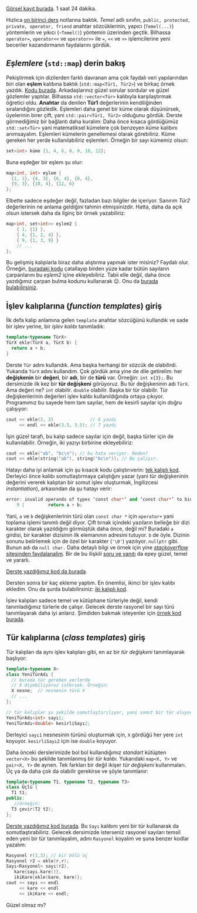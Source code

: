 [Görsel kayıt burada]( https://drive.google.com/file/d/1vbOHdEOnAxqS53GEToBmgoPkyUs_0Lyo). 1 saat 24 dakika.  

Hızlıca [on birinci ders](ders11.md) notlarına baktık. *Temel* adlı sınıfın, `public, protected, private, operator, friend` anahtar sözcüklerinin, yapıcı (`Temel(...)`) yöntemlerin ve yıkıcı (`~Temel()`) yöntemin üzerinden geçtik. Bilhassa `operator=`, `operator<<` ve `operator>>` ile `=`, `<<` ve `>>` işlemcilerine yeni beceriler kazandırmanın faydalarını gördük.

*Eşlemlere* (`std::map`) derin bakış 
--

Pekiştirmek için dizilerden farklı davranan ama çok faydalı veri yapılarından biri olan **eşlem** kalıbına baktık (`std::map<Tür1, Tür2>`) ve birkaç  örnek yazdık. [Kodu burada](https://www.onlinegdb.com/57Qmx1v00). Arkadaşlarınız güzel sorular sordular ve güzel gözlemler yaptılar. Bilhassa `std::vector<Tür>` kalıbıyla karşılaştırmak öğretici oldu. **Anahtar** da denilen **Tür1** değerlerinin kendiliğinden sıralandığını gözledik. Eşlemleri daha genel bir küme olarak düşünürsek, üyelerinin birer çift, yani `std::pair<Tür1, Tür2>` olduğunu gördük. Derste görmediğimiz bir bağlantı daha kuralım: Daha önce kısaca gördüğümüz `std::set<Tür>` yani matematiksel kümelere çok benzeyen *küme* kalıbını anımsayalım. Eşlemleri kümelerin genellemesi olarak görebiliriz. Küme gereken her yerde kullanılabiliriz eşlemleri. Örneğin bir sayı kümemiz olsun: 
```c++ 
set<int> küme {1, 4, 6, 8, 9, 10, 12};
``` 
Buna eşdeğer bir eşlem şu olur: 
```c++ 
map<int, int> eşlem {
  {1, 1}, {4, 3}, {6, 4}, {8, 4},
  {9, 3}, {10, 4}, {12, 6}
};
```
Elbette sadece eşdeğer değil, fazladan bazı bilgiler de içeriyor. Sanırım *Tür2* değerlerinin ne anlama geldiğini tahmin etmişsinizdir. Hatta, daha da açık olsun istersek daha da ilginç bir örnek yazabiliriz:
```c++ 
map<int, set<int>> eşlem2 {
    { 1, {1} }, 
    { 4, {1, 2, 4} }, 
    { 9, {1, 3, 9} } 
    // ...
};
```
Bu gelişmiş kalıplarla biraz daha alıştırma yapmak ister misiniz? Faydalı olur. Örneğin, [buradaki kodu](https://onlinegdb.com/_CroqvtI4r) çatallayıp birden yüze kadar bütün sayıların çarpanlarını bu *eşlem2* içine ekleyebiliriz. Tabii elle değil, daha önce yazdığımız çarpan bulma kodunu kullanarak 😉. Onu da [burada bulabilirsiniz](https://onlinegdb.com/jw9PvWZ-G).

İşlev kalıplarına (*function templates*) giriş 
--
İlk defa kalıp anlamına gelen `template` anahtar sözcüğünü kullandık ve sade bir işlev yerine, bir *işlev kalıbı* tanımladık:
```c++
template<typename TürX>
TürX ekle(TürX a, TürX b) {
  return a + b;
}
```
Derste `Tür` adını kullandık. Ama başka herhangi bir sözcük de olabilirdi. Yukarıda `TürX` adını kullandım. Çok gördük ama yine de dile getirelim: her **değişkenin** bir **değeri**, bir **adı**, bir de **türü** var. Örneğin: `int x{3};`. Bu dersimizde ilk kez bir **tür değişkeni** görüyoruz. Bu tür değişkeninin adı `TürX`. Ama değeri ne? `int` olabilir. `double` olabilir. Başka bir tür olabilir. Tür değişkenlerinin değerleri işlev kalıbı kullanıldığında ortaya çıkıyor. Programımız bu sayede hem tam sayılar, hem de kesirli sayılar için doğru çalışıyor:
```c++
cout << ekle(3, 3)              // 6 yazdı
     << endl << ekle(3.5, 3.5); // 7 yazdı
```
İşin güzel tarafı, bu kalıp sadece sayılar için değil, başka türler için de kullanılabilir. Örneğin, iki yazıyı birbirine ekleyebiliriz:
```c++
cout << ekle("ab", "bc\n"); // bu hata veriyor. Neden?
cout << ekle(string("ab"), string("bc\n")); // Bu çalışır.
```
Hatayı daha iyi anlamak için şu kısacık kodu çalıştırıverin: [tek kalıplı kod](https://onlinegdb.com/SMAOywzm7X).   
Derleyici önce kalıbı somutlaştırmaya çalıştığını yazar (yani tür değişkeninin değerini vererek kalıptan bir somut işlev oluşturmak, İngilizcesi *instantiation*), arkasından da şu hatayı verir:
```c++
error: invalid operands of types ‘const char*’ and ‘const char*’ to binary ‘operator+’
    9 |         return a + b;
```

Yani, `a` ve `b` değişkenlerinin türü olan `const char *` için `operator+` yani toplama işlemi tanımlı değil diyor. Çift tırnak içindeki yazıların belleğe bir dizi karakter olarak yazıldığını görmüştük daha önce, değil mi? Buradaki `a` girdisi, bir karakter dizisinin ilk elemanının adresini tutuyor. `b` de öyle. Dizinin sonunu belirlemek için de özel bir karakter (`'\0'`) yazılıyor. `nullptr` gibi. Bunun adı da `null char.`  Daha detaylı bilgi ve örnek için yine [*stackoverflow* sitesinden faydalanalim](https://stackoverflow.com/questions/29366782/understanding-char-array-and-string). Bir de bu ilişkili [soru ve yanıtı](https://www.c-faq.com/aryptr/aryptr2.html) da epey güzel, temel ve yararlı.   

[Derste yazdığımız kod da burada](https://www.onlinegdb.com/IibF-74Br).  

Dersten sonra bir kaç ekleme yaptım. En önemlisi, ikinci bir işlev kalıbı ekledim. Onu da şurda bulabilirsiniz: [iki kalıplı kod](https://onlinegdb.com/inzq7Z7O3).   

İşlev kalıpları sadece temel ve kütüphane türleriyle değil, kendi tanımladığımız türlerle de çalışır. Gelecek derste rasyonel bir sayı türü tanımlayarak daha iyi anlarız. Şimdiden bakmak isteyenler için [örnek kod burada](https://onlinegdb.com/vcbFHF6W3).    

Tür kalıplarına (*class templates*) giriş 
-- 

Tür kalıpları da aynı işlev kalıpları gibi, en az bir *tür değişkeni* tanımlayarak başlıyor:  
```c++
template<typename X>
class YeniTürAdı { 
  // burada tür gereken yerlerde
  // X diyebiliyoruz istersek. Örneğin:
  X nesne;  // nesnenin türü X
  // ...
};

// tür kalıplar şu şekilde somutlaştırılıyor, yani somut bir tür oluyor:
YeniTürAdı<int> sayı1;
YeniTürAdı<double> kesirliSayı2;
```
Derleyici `sayı1` nesnesinin türünü oluşturmak için, `X` gördüğü her yere `int` koyuyor. `kesirliSayı2` için ise `double` koyuyor.  

Daha önceki derslerimizde bol bol kullandığımız *standart* kütüpten `vector<X>` bu şekilde tanımlanmış bir *tür kalıbı.*  Yukarıdaki `map<X, Y>` ve 
`pair<X, Y>` de aynen. Tek farkları bir değil ikişer *tür değişkeni* kullanmaları. Üç ya da daha çok da olabilir gerekirse ve şöyle tanımlanır: 
```c++
template<typename T1, typename T2, typename T3>
class Üçlü { 
  T1 t1; 
public: 
   //örneğin: 
  T3 çevir(T2 t2);
};
```

[Derste yazdığımız kod burada](https://www.onlinegdb.com/nRozqW61O). Bu `Sayı` kalıbını yeni bir tür kullanarak da somutlaştırabiliriz. Gelecek dersimizde isterseniz rasyonel sayıları temsil eden yeni bir tür tanımlayalım, adını `Rasyonel` koyalım ve şuna benzer kodlar yazalım:
```c++
Rasyonel r(1,3); // bir bölü üç 
Rasyonel r2 = ekle(r,r);
Sayı<Rasyonel> sayı(r2), 
   kare{sayı.kare()},
   ikiKare{ekle(kare, kare)};
cout << sayı << endl
     << kare << endl
     << ikiKare << endl;
```
Güzel olmaz mı?
